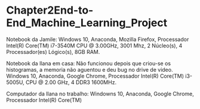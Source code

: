 # Chapter2End-to-End_Machine_Learning_Project

Notebook da Jamile:
  Windows 10, Anaconda, Mozilla Firefox, Processador Intel(R) Core(TM) i7-3540M CPU @ 3.00GHz, 3001 Mhz, 2 Núcleo(s), 4 Processador(es) Lógico(s), 8GB RAM.


Notebook da Ilana em casa: Não funcionou depois que criou-se os histogramas, a memoria não aguentou e deu bug no drive de video.
  Windows 10, Anaconda, Google Chrome, Processador Intel(R) Core(TM) i3-5005U, CPU @ 2.00 GHz, 4 DDR3 1600MHz.


Computador da Ilana no trabalho:
  Windowns 10, Anaconda, Google Chrome, Processador Intel(R) Core(TM)
